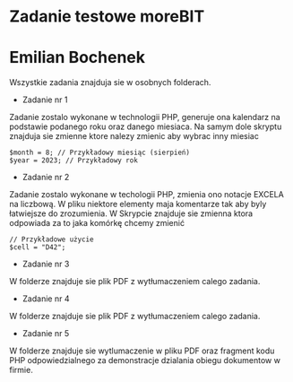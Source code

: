 # Zadanie testowe moreBIT
# Emilian Bochenek 

Wszystkie zadania znajduja sie w osobnych folderach.

- Zadanie nr 1 

Zadanie zostalo wykonane w technologii PHP, generuje ona kalendarz na podstawie podanego roku oraz danego miesiaca. 
Na samym dole skryptu znajduja sie zmienne ktore nalezy zmienic aby wybrac inny miesiac 
```
$month = 8; // Przykładowy miesiąc (sierpień)
$year = 2023; // Przykładowy rok
```
- Zadanie nr 2

Zadanie zostalo wykonane w techologii PHP, zmienia ono notacje EXCELA na liczbową. W pliku niektore elementy maja komentarze tak aby byly łatwiejsze do zrozumienia.
W Skrypcie znajduje sie zmienna ktora odpowiada za to jaka komórkę chcemy zmienić
```
// Przykładowe użycie
$cell = "D42";
```

- Zadanie nr 3

W folderze znajduje sie plik PDF z wytłumaczeniem calego zadania.

- Zadanie nr 4

W folderze znajduje sie plik PDF z wytłumaczeniem calego zadania.

- Zadanie nr 5 

W folderze znajduje sie wytlumaczenie w pliku PDF oraz fragment kodu PHP odpowiedzialnego za demonstracje dzialania obiegu dokumentow w firmie.


